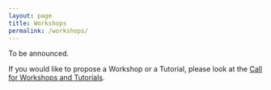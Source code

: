 ```yaml
---
layout: page
title: Workshops
permalink: /workshops/
---
```


To be announced.

If you would like to propose a Workshop or a Tutorial, please look at the [Call for Workshops and Tutorials](calls.md#call-for-workshops-and-tutorials).

